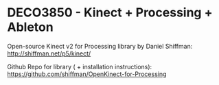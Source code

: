 # DECO3850 - Kinect + Processing + Ableton

Open-source Kinect v2 for Processing library by Daniel Shiffman:
http://shiffman.net/p5/kinect/

Github Repo for library ( + installation instructions):
https://github.com/shiffman/OpenKinect-for-Processing
